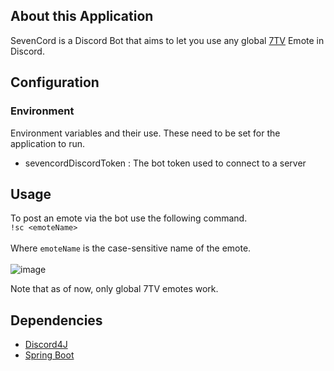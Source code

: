 ## About this Application

SevenCord is a Discord Bot that aims to let you use any global [7TV](https://7tv.app/emotes) Emote in Discord.

## Configuration

### Environment
Environment variables and their use.
These need to be set for the application to run.


- sevencordDiscordToken
: The bot token used to connect to a server

## Usage

To post an emote via the bot use the following command. <br>
`!sc <emoteName>` <br><br>
Where `emoteName` is the case-sensitive name of the emote. <br><br>
![image](https://github.com/Togares/SevenCord/assets/71195452/f02e8714-a96f-4652-956a-4e496739ef7a)

Note that as of now, only global 7TV emotes work.

## Dependencies 


- [Discord4J](https://github.com/Discord4J/Discord4J)
- [Spring Boot](https://github.com/spring-projects/spring-boot)
